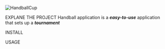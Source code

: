 ![HandballCup]()

EXPLANE THE PROJECT
Handball application is a ***easy-to-use*** application that sets up a ***tournament***

INSTALL

USAGE
